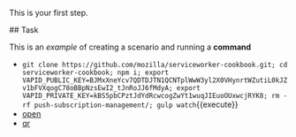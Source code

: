 This is your first step.

## Task

This is an _example_ of creating a scenario and running a **command**


* `git clone https://github.com/mozilla/serviceworker-cookbook.git; cd serviceworker-cookbook; npm i; export VAPID_PUBLIC_KEY=BJMxXneYcv7QDTDJTN1QCNTplWwW3yl2X0VHynrtWZutiL0kJZv1bFVXqogC78oBBpNzsEwI2_tJnRoJJ6fMdyA; export VAPID_PRIVATE_KEY=kBS5pbCPztJdYdRcwcogZwYt1wuqJIEuoOUxwcjRYK8; rm -rf push-subscription-management/; gulp watch`{{execute}}
* [open](https://[[HOST_SUBDOMAIN]]-3000-[[KATACODA_HOST]].environments.katacoda.com/)
* [qr](https://chart.googleapis.com/chart?chs=250x250&cht=qr&chl=https%3A%2F%2F[[HOST_SUBDOMAIN]]-3000-[[KATACODA_HOST]].environments.katacoda.com%2Fpush-payload_demo.html)